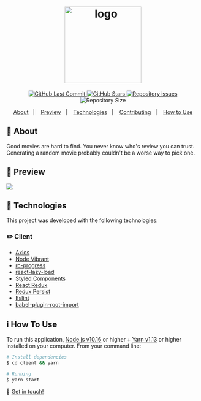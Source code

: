 <h1 align="center">
  <img alt="logo" src="https://i.imgur.com/6yJfBAl.png" width="200"/>
  <br>
</h1>

<p align="center">
  <a href="https://github.com/Davigl/movies.finder/commits/master">
    <img alt="GitHub Last Commit" src="https://img.shields.io/github/last-commit/Davigl/movies.finder?style=flat-square&color=ff69b4">
  </a>
  
  <a href="https://github.com/Davigl/movies.finder/stargazers">
    <img alt="GitHub Stars" src="https://img.shields.io/github/stars/Davigl/movies.finder.svg">
  </a>

  <a href="https://github.com/Davigl/movies.finder/issues">
    <img alt="Repository issues" src="https://img.shields.io/github/issues/Davigl/movies.finder?style=flat-square&color=yellow">
  </a>

  <img alt="Repository Size" src="https://img.shields.io/github/repo-size/Davigl/movies.finder?style=flat-square&color=blueviolet">
</p>

<p align="center">
  <a href="#thinking-about">About</a>&nbsp;&nbsp;&nbsp;|&nbsp;&nbsp;&nbsp;
  <a href="#user-content--preview">Preview</a>&nbsp;&nbsp;&nbsp;|&nbsp;&nbsp;&nbsp;
  <a href="#rocket-technologies">Technologies</a>&nbsp;&nbsp;&nbsp;|&nbsp;&nbsp;&nbsp;
  <a href="#user-content--contributing">Contributing</a>&nbsp;&nbsp;&nbsp;|&nbsp;&nbsp;&nbsp;
  <a href="#information-source-how-to-use">How to Use</a>
</p>

## :thinking: About

<div>

Good movies are hard to find. You never know who's review you can trust. Generating a random movie probably couldn't be a worse way to pick one.

</div>

## 👀 Preview

![](https://i.imgur.com/ExR7XF7.gif)

## :rocket: Technologies

This project was developed with the following technologies:

### ✏️ Client

- [Axios](https://github.com/axios/axios)
- [Node Vibrant](https://github.com/Vibrant-Colors/node-vibrant)
- [rc-progress](https://prettier.io/)
- [react-lazy-load](https://reactjs.org/)
- [Styled Components](https://styled-components.com/)
- [React Redux](https://react-redux.js.org/)
- [Redux Persist](https://github.com/rt2zz/redux-persist)
- [Eslint](https://eslint.org/)
- [babel-plugin-root-import](https://github.com/entwicklerstube/babel-plugin-root-import)

## :information_source: How To Use

To run this application, [Node.js v10.16](https://nodejs.org/) or higher + [Yarn v1.13](https://yarnpkg.com/) or higher installed on your computer. From your command line:

```bash
# Install dependencies
$ cd client && yarn

# Running
$ yarn start
```

:wave: [Get in touch!](https://www.linkedin.com/in/davi-guimaraes/)
